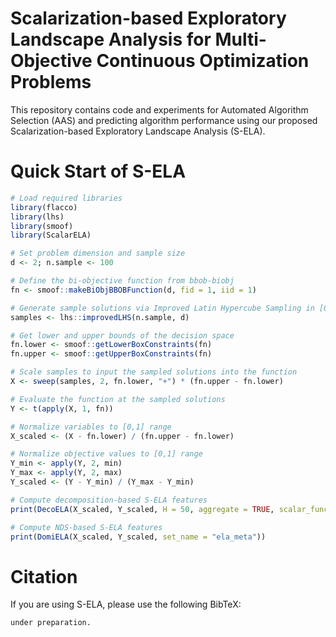 # Scalarization-based Exploratory Landscape Analysis for Multi-Objective Continuous Optimization Problems

This repository contains code and experiments for Automated Algorithm Selection (AAS) and predicting algorithm performance using our proposed Scalarization-based Exploratory Landscape Analysis (S-ELA).

# Quick Start of S-ELA

```r
# Load required libraries
library(flacco)
library(lhs)
library(smoof)
library(ScalarELA)

# Set problem dimension and sample size
d <- 2; n.sample <- 100

# Define the bi-objective function from bbob-biobj
fn <- smoof::makeBiObjBBOBFunction(d, fid = 1, iid = 1)

# Generate sample solutions via Improved Latin Hypercube Sampling in [0,1]^d
samples <- lhs::improvedLHS(n.sample, d)

# Get lower and upper bounds of the decision space
fn.lower <- smoof::getLowerBoxConstraints(fn)
fn.upper <- smoof::getUpperBoxConstraints(fn)

# Scale samples to input the sampled solutions into the function
X <- sweep(samples, 2, fn.lower, "+") * (fn.upper - fn.lower)

# Evaluate the function at the sampled solutions
Y <- t(apply(X, 1, fn))

# Normalize variables to [0,1] range
X_scaled <- (X - fn.lower) / (fn.upper - fn.lower)

# Normalize objective values to [0,1] range
Y_min <- apply(Y, 2, min)
Y_max <- apply(Y, 2, max)
Y_scaled <- (Y - Y_min) / (Y_max - Y_min)

# Compute decomposition-based S-ELA features
print(DecoELA(X_scaled, Y_scaled, H = 50, aggregate = TRUE, scalar_func = "weightedsum", set_name = "ela_distr"))

# Compute NDS-based S-ELA features
print(DomiELA(X_scaled, Y_scaled, set_name = "ela_meta"))
```

# Citation

If you are using S-ELA, please use the following BibTeX:

`under preparation.`
